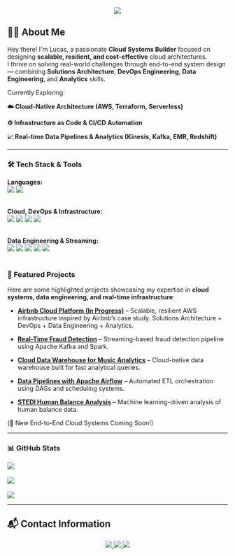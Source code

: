 <!-- Terminal-inspired Introduction -->
<p align="center">
  <img src="https://readme-typing-svg.herokuapp.com?font=Fira+Code&size=24&duration=3000&pause=3000&color=FFFFFF&center=true&width=1000&lines=%24+Initializing...;%24+Executing+furlanflucas_profile.py...;print(%22Hello%2C+World.%22);%24+Welcome+to+furlanflucas!">
</p>

<h2 align="left">👨‍💻 About Me</h2>

Hey there! I'm Lucas, a passionate **Cloud Systems Builder** focused on designing **scalable, resilient, and cost-effective** cloud architectures.  
I thrive on solving real-world challenges through end-to-end system design — combining **Solutions Architecture**, **DevOps Engineering**, **Data Engineering**, and **Analytics** skills.

Currently Exploring:

**☁️ Cloud-Native Architecture (AWS, Terraform, Serverless)**

**⚙️ Infrastructure as Code & CI/CD Automation**

**📈 Real-time Data Pipelines & Analytics (Kinesis, Kafka, EMR, Redshift)**

___

### 🛠️ Tech Stack & Tools

**Languages:**
<br>
  <img src="https://img.shields.io/badge/Python-4285F4?style=for-the-badge&logo=python&logoColor=white">
  <img src="https://img.shields.io/badge/SQL-4285F4?style=for-the-badge&logo=postgresql&logoColor=white">
<br><br>

**Cloud, DevOps & Infrastructure:**
<br>
  <img src="https://img.shields.io/badge/AWS-4285F4?style=for-the-badge&logo=amazonaws&logoColor=white">
  <img src="https://img.shields.io/badge/Terraform-4285F4?style=for-the-badge&logo=terraform&logoColor=white">
  <img src="https://img.shields.io/badge/GitHub_Actions-4285F4?style=for-the-badge&logo=githubactions&logoColor=white">
  <img src="https://img.shields.io/badge/Azure_DevOps-4285F4?style=for-the-badge&logo=azure-devops&logoColor=white">
<br><br>

**Data Engineering & Streaming:**
<br>
  <img src="https://img.shields.io/badge/Spark-4285F4?style=for-the-badge&logo=apachespark&logoColor=white">
  <img src="https://img.shields.io/badge/Kafka-4285F4?style=for-the-badge&logo=apachekafka&logoColor=white">
  <img src="https://img.shields.io/badge/Airflow-4285F4?style=for-the-badge&logo=apacheairflow&logoColor=white">
  <img src="https://img.shields.io/badge/BigQuery-4285F4?style=for-the-badge&logo=google-bigquery&logoColor=white">
  <img src="https://img.shields.io/badge/dbt-4285F4?style=for-the-badge&logo=dbt&logoColor=white">
<br><br>

### 🚀 Featured Projects

Here are some highlighted projects showcasing my expertise in **cloud systems, data engineering, and real-time infrastructure**:

- **[Airbnb Cloud Platform (In Progress)](./airbnb_cloud_project/)** – Scalable, resilient AWS infrastructure inspired by Airbnb’s case study. Solutions Architecture + DevOps + Data Engineering + Analytics.

- **[Real-Time Fraud Detection](./data_engineering/real_time_fraud_detections/)** – Streaming-based fraud detection pipeline using Apache Kafka and Spark.

- **[Cloud Data Warehouse for Music Analytics](./data_engineering/cloud_data_warehouse_for_music_analytics/)** – Cloud-native data warehouse built for fast analytical queries.

- **[Data Pipelines with Apache Airflow](./data_engineering/data-pipelines-with-airflow/)** – Automated ETL orchestration using DAGs and scheduling systems.

- **[STEDI Human Balance Analysis](./data_analysis/STEDI_Human_Balance_Analysis/)** – Machine learning-driven analysis of human balance data.



(🌟 New End-to-End Cloud Systems Coming Soon!)

---

### 📊 GitHub Stats

<p align="left">
  <img src="https://github-readme-stats.vercel.app/api?username=furlanflucas&show_icons=true&theme=tokyonight&title_color=00FFFF&icon_color=00FFFF">
  <br><br>
  <img src="https://github-readme-activity-graph.vercel.app/graph?username=furlanflucas&theme=tokyo-night&color=00FFFF">
  <br><br>
  <img src="https://github-readme-streak-stats.herokuapp.com/?user=furlanflucas&theme=tokyonight&ring=00FFFF&fire=00FFFF&currStreakLabel=00FFFF">
</p>

---

## 📬 Contact Information

<p align="center"> 
<a href="https://www.linkedin.com/in/furlanflucas/"> 
<img src="https://img.shields.io/badge/LinkedIn-0A66C2?style=for-the-badge&logo=linkedin&logoColor=white"> 
</a> 
<a href="mailto:furlanflucas@gmail.com"> 
<img src="https://img.shields.io/badge/Email-D14836?style=for-the-badge&logo=gmail&logoColor=white"> 
</a> 
<a href="https://github.com/furlanflucas"> 
<img src="https://img.shields.io/badge/GitHub-181717?style=for-the-badge&logo=github&logoColor=white"> 
</a> 
</p>




  




